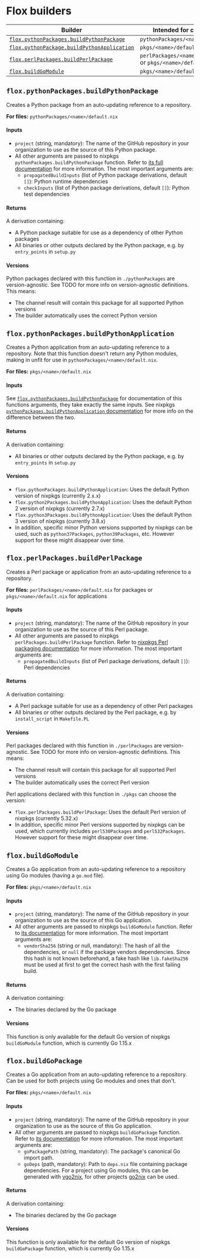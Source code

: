 # Flox builders

| Builder | Intended for channel files | Underlying nixpkgs function |
| --- | --- | --- |
| [`flox.pythonPackages.buildPythonPackage`](#floxpythonpackagesbuildpythonpackage) | `pythonPackages/<name>/default.nix` | [`pythonPackages.buildPythonPackage`](https://nixos.org/manual/nixpkgs/stable/#buildpythonpackage-function) |
| [`flox.pythonPackage.buildPythonApplication`](#floxpythonpackagesbuildpythonapplication) | `pkgs/<name>/default.nix` | [`pythonPackages.buildPythonApplication`](https://nixos.org/manual/nixpkgs/stable/#buildpythonapplication-function) |
| [`flox.perlPackages.buildPerlPackage`](#floxperlpackagesbuildperlpackage) | `perlPackages/<name>/default.nix` or `pkgs/<name>/defaut.nix` | [`perlPackages.buildPerlPackage`](https://nixos.org/manual/nixpkgs/stable/#ssec-perl-packaging) |
| [`flox.buildGoModule`](#floxbuildgomodule) | `pkgs/<name>/default.nix` | [`buildGoModule`](https://nixos.org/manual/nixpkgs/stable/#ssec-go-modules) |

## `flox.pythonPackages.buildPythonPackage`

Creates a Python package from an auto-updating reference to a repository.

**For files:** `pythonPackages/<name>/default.nix`

#### Inputs
- `project` (string, mandatory): The name of the GitHub repository in your organization to use as the source of this Python package.
- All other arguments are passed to nixpkgs `pythonPackages.buildPythonPackage` function. Refer to [its full documentation](https://nixos.org/manual/nixpkgs/stable/#buildpythonpackage-function) for more information. The most important arguments are:
  - `propagatedBuildInputs` (list of Python package derivations, default `[]`): Python runtime dependencies
  - `checkInputs` (list of Python package derivations, default `[]`): Python test dependencies

#### Returns
A derivation containing:
- A Python package suitable for use as a dependency of other Python packages
- All binaries or other outputs declared by the Python package, e.g. by `entry_points` in `setup.py`

#### Versions
Python packages declared with this function in `./pythonPackages` are version-agnostic. See TODO for more info on version-agnostic definitions. This means:
- The channel result will contain this package for all supported Python versions
- The builder automatically uses the correct Python version

## `flox.pythonPackages.buildPythonApplication`

Creates a Python application from an auto-updating reference to a repository. Note that this function doesn't return any Python modules, making in unfit for use in `pythonPackages/<name>/default.nix`.

**For files:** `pkgs/<name>/default.nix`

#### Inputs
See [`flox.pythonPackages.buildPythonPackage`](#floxpythonpackagesbuildpythonpackage) for documentation of this functions arguments, they take exactly the same inputs. See nixpkgs [`pythonPackages.buildPythonApplication` documentation](https://nixos.org/manual/nixpkgs/stable/#buildpythonapplication-function) for more info on the difference between the two.

#### Returns
A derivation containing:
- All binaries or other outputs declared by the Python package, e.g. by `entry_points` in `setup.py`

#### Versions
- `flox.pythonPackages.buildPythonApplication`: Uses the default Python version of nixpkgs (currently 2.x.x)
- `flox.python2Packages.buildPythonApplication`: Uses the default Python 2 version of nixpkgs (currently 2.7.x)
- `flox.python3Packages.buildPythonApplication`: Uses the default Python 3 version of nixpkgs (currently 3.8.x)
- In addition, specific minor Python versions supported by nixpkgs can be used, such as `python37Packages`, `python39Packages`, etc. However support for these might disappear over time.

## `flox.perlPackages.buildPerlPackage`

Creates a Perl package or application from an auto-updating reference to a repository.

**For files:** `perlPackages/<name>/default.nix` for packages or `pkgs/<name>/default.nix` for applications

#### Inputs
- `project` (string, mandatory): The name of the GitHub repository in your organization to use as the source of this Perl package.
- All other arguments are passed to nixpkgs `perlPackages.buildPerlPackage` function. Refer to [nixpkgs Perl packaging documentation](https://nixos.org/manual/nixpkgs/stable/#ssec-perl-packaging) for more information. The most important arguments are:
  - `propagatedBuildInputs` (list of Perl package derivations, default `[]`): Perl dependencies

#### Returns
A derivation containing:
- A Perl package suitable for use as a dependency of other Perl packages
- All binaries or other outputs declared by the Perl package, e.g. by `install_script` in `Makefile.PL`

#### Versions
Perl packages declared with this function in `./perlPackages` are version-agnostic. See TODO for more info on version-agnostic definitions. This means:
- The channel result will contain this package for all supported Perl versions
- The builder automatically uses the correct Perl version

Perl applications declared with this function in `./pkgs` can choose the version:
- `flox.perlPackages.buildPerlPackage`: Uses the default Perl version of nixpkgs (currently 5.32.x)
- In addition, specific minor Perl versions supported by nixpkgs can be used, which currently includes `perl530Packages` and `perl532Packages`. However support for these might disappear over time.

## `flox.buildGoModule`

Creates a Go application from an auto-updating reference to a repository using Go modules (having a `go.mod` file).

**For files:** `pkgs/<name>/default.nix`

#### Inputs
- `project` (string, mandatory): The name of the GitHub repository in your organization to use as the source of this Go application.
- All other arguments are passed to nixpkgs `buildGoModule` function. Refer to [its documentation](https://nixos.org/manual/nixpkgs/stable/#ssec-go-modules) for more information. The most important arguments are:
  - `vendorSha256` (string or null, mandatory): The hash of all the dependencies, or `null` if the package vendors dependencies. Since this hash is not known beforehand, a fake hash like `lib.fakeSha256` must be used at first to get the correct hash with the first failing build.

#### Returns
A derivation containing:
- The binaries declared by the Go package

#### Versions
This function is only available for the default Go version of nixpkgs `buildGoModule` function, which is currently Go 1.15.x

## `flox.buildGoPackage`

Creates a Go application from an auto-updating reference to a repository. Can be used for both projects using Go modules and ones that don't.

**For files:** `pkgs/<name>/default.nix`

#### Inputs
- `project` (string, mandatory): The name of the GitHub repository in your organization to use as the source of this Go application.
- All other arguments are passed to nixpkgs `buildGoPackage` function. Refer to [its documentation](https://nixos.org/manual/nixpkgs/stable/#ssec-go-legacy) for more information. The most important arguments are:
  - `goPackagePath` (string, mandatory): The package's canonical Go import path.
  - `goDeps` (path, mandatory): Path to `deps.nix` file containing package dependencies. For a project using Go modules, this can be generated with [vgo2nix](https://github.com/nix-community/vgo2nix), for other projects [go2nix](https://github.com/kamilchm/go2nix) can be used.

#### Returns
A derivation containing:
- The binaries declared by the Go package

#### Versions
This function is only available for the default Go version of nixpkgs `buildGoPackage` function, which is currently Go 1.15.x
